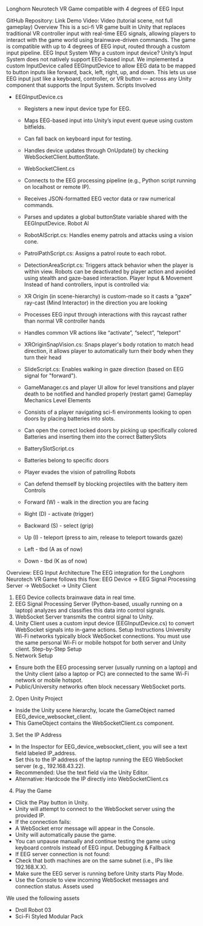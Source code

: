 Longhorn Neurotech VR Game compatible with 4 degrees of EEG Input


GitHub Repository: Link
Demo Video: Video (tutorial scene, not full gameplay)
Overview
This is a sci-fi VR game built in Unity that replaces traditional VR controller input with real-time EEG signals, allowing players to interact with the game world using brainwave-driven commands. The game is compatible with up to 4 degrees of EEG input, routed through a custom input pipeline.
EEG Input System
Why a custom input device?
 Unity’s Input System does not natively support EEG-based input. We implemented a custom InputDevice called EEGInputDevice to allow EEG data to be mapped to button inputs like forward, back, left, right, up, and down. This lets us use EEG input just like a keyboard, controller, or VR button — across any Unity component that supports the Input System.
Scripts Involved
* EEGInputDevice.cs
   * Registers a new input device type for EEG.
   * Maps EEG-based input into Unity’s input event queue using custom bitfields.
   * Can fall back on keyboard input for testing.
   * Handles device updates through OnUpdate() by checking WebSocketClient.buttonState.

   * WebSocketClient.cs
   * Connects to the EEG processing pipeline (e.g., Python script running on localhost or remote IP).
   * Receives JSON-formatted EEG vector data or raw numerical commands.
   * Parses and updates a global buttonState variable shared with the EEGInputDevice.
Robot AI
   * RobotAIScript.cs: Handles enemy patrols and attacks using a vision cone.
   * PatrolPathScript.cs: Assigns a patrol route to each robot.
   * DetectionAreaScript.cs: Triggers attack behavior when the player is within view.
Robots can be deactivated by player action and avoided using stealth and gaze-based interaction.
Player Input & Movement
Instead of hand controllers, input is controlled via:
   * XR Origin (in scene-hierarchy) is custom-made so it casts a “gaze” ray-cast (Mind Interactor) in the direction you are looking
   * Processes EEG input through interactions with this raycast rather than normal VR controller hands
   * Handles common VR actions like “activate”, “select”, “teleport”
   * XROriginSnapVision.cs: Snaps player's body rotation to match head direction, it  allows player to automatically turn their body when they turn their head
   * SlideScript.cs: Enables walking in gaze direction (based on EEG signal for "forward").
   * GameManager.cs and player UI allow for level transitions and player death to be notified and handled properly (restart game)
Gameplay Mechanics
Level Elements
   * Consists of a player navigating sci-fi environments looking to open doors by placing batteries into slots.
   * Can open the correct locked doors by picking up specifically colored Batteries and inserting them into the correct BatterySlots
   * BatterySlotScript.cs
   * Batteries belong to specific doors
   * Player evades the vision of patrolling Robots
   * Can defend themself by blocking projectiles with the battery item
Controls
   * Forward (W) - walk in the direction you are facing
   * Right (D) - activate (trigger)
   * Backward (S) - select (grip)
   * Up (I) - teleport (press to aim, release to teleport towards gaze)
   * Left - tbd (A as of now)
   * Down - tbd (K as of now)


Overview: EEG Input Architecture
The EEG integration for the Longhorn Neurotech VR Game follows this flow:
EEG Device → EEG Signal Processing Server → WebSocket → Unity Client


   1. EEG Device collects brainwave data in real time.
   2. EEG Signal Processing Server (Python-based, usually running on a laptop) analyzes and classifies this data into control signals.
   3. WebSocket Server transmits the control signal to Unity.
   4. Unity Client uses a custom input device (EEGInputDevice.cs) to convert WebSocket signals into in-game actions.
Setup Instructions
University Wi-Fi networks typically block WebSocket connections. You must use the same personal Wi-Fi or mobile hotspot for both server and Unity client.
Step-by-Step Setup
   1. Network Setup
   * Ensure both the EEG processing server (usually running on a laptop) and the Unity client (also a laptop or PC) are connected to the same Wi-Fi network or mobile hotspot.
   * Public/University networks often block necessary WebSocket ports.
   2. Open Unity Project
   * Inside the Unity scene hierarchy, locate the GameObject named EEG_device_websocket_client.
   * This GameObject contains the WebSocketClient.cs component.
   3. Set the IP Address
   * In the Inspector for EEG_device_websocket_client, you will see a text field labeled IP_address.
   * Set this to the IP address of the laptop running the EEG WebSocket server (e.g., 192.168.43.22).
   * Recommended: Use the text field via the Unity Editor.
   * Alternative: Hardcode the IP directly into WebSocketClient.cs
   4. Play the Game
   * Click the Play button in Unity.
   * Unity will attempt to connect to the WebSocket server using the provided IP.
   * If the connection fails:
   * A WebSocket error message will appear in the Console.
   * Unity will automatically pause the game.
   * You can unpause manually and continue testing the game using keyboard controls instead of EEG input.
Debugging & Fallback
   * If EEG server connection is not found:
   * Check that both machines are on the same subnet (i.e., IPs like 192.168.X.X).
   * Make sure the EEG server is running before Unity starts Play Mode.
   * Use the Console to view incoming WebSocket messages and connection status.
Assets used


We used the following assets


   * Droll Robot 03
   * Sci-Fi Styled Modular Pack
